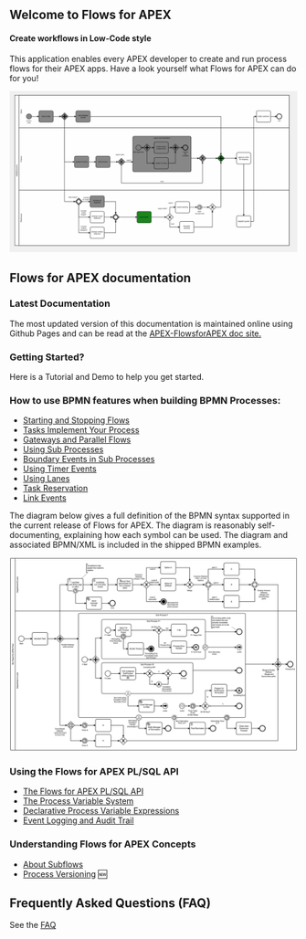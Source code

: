 ## Welcome to Flows for APEX

#### Create workflows in Low-Code style

This application enables every APEX developer to create and run process flows for their APEX apps. Have a look yourself what Flows for APEX can do for you!

![Example Process running](images/runningMyBigShippingExample.png)

## Flows for APEX documentation

### Latest Documentation

The most updated version of this documentation is maintained online using Github Pages and can be read at the [APEX-FlowsforAPEX doc site.](https://mt-ag.github.io/apex-flowsforapex/)

### Getting Started?

Here is a Tutorial and Demo to help you get started.

### How to use BPMN features when building BPMN Processes:

- [Starting and Stopping Flows](StartingAndStoppingFlows.md)
- [Tasks Implement Your Process](usingTasksToImplementYourProcess.md)
- [Gateways and Parallel Flows](GatewaysAndParallelFlows.md)
- [Using Sub Processes](SubProcesses.md)
- [Boundary Events in Sub Processes](behaviourOfBoundaryEventsInSubProcesses.md)
- [Using Timer Events](UsingTimerEvents.md)
- [Using Lanes](UsingLanes.md)
- [Task Reservation](reservations.md)
- [Link Events](linkEvents.md)

The diagram below gives a full definition of the BPMN syntax supported in the current release of Flows for APEX.  The diagram is reasonably self-documenting, explaining how each symbol can be used.  The diagram and associated BPMN/XML is included in the shipped BPMN examples.

![Full syntax Supported](images/FlowsForAPEXv50FullSyntax.png)

### Using the Flows for APEX PL/SQL API

- [The Flows for APEX PL/SQL API](FlowsforAPEX_PLSQL_API.md)
- [The Process Variable System](processVariables.md)
- [Declarative Process Variable Expressions](variableExpressions.md)
- [Event Logging and Audit Trail](eventLoggingAndAuditing.md)

### Understanding Flows for APEX Concepts

- [About Subflows](AboutSubflows.md)
- [Process Versioning](diagramVersioning.md) 🆕

## Frequently Asked Questions (FAQ)

See the [FAQ](FAQ.md)

